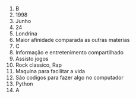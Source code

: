 1. B
2. 1998
3. Junho
4. 24
5. Londrina
6. Maior afinidade comparada as outras materias
7. C
8. Informação e entretenimento compartilhado
9. Assisto jogos
10. Rock classico, Rap
11. Maquina para facilitar a vida 
12. São codigos para fazer algo no computador 
13. Python
14. A